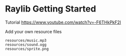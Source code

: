 # Raylib Getting Started

Tutorial https://www.youtube.com/watch?v=-F6THkPkF2I  

Add your own resource files
```
resources/music.mp3
resources/sound.ogg
resources/sprite.png
```
